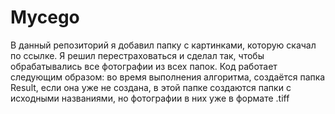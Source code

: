 # Mycego
В данный репозиторий я добавил папку с картинками, которую скачал по ссылке. Я решил перестраховаться и сделал так, чтобы обрабатывались все фотографии из всех папок. Код работает следующим образом: во время выполнения алгоритма, создаётся папка Result, если она уже не создана, в этой папке создаются папки с исходными названиями, но фотографии в них уже в формате .tiff
